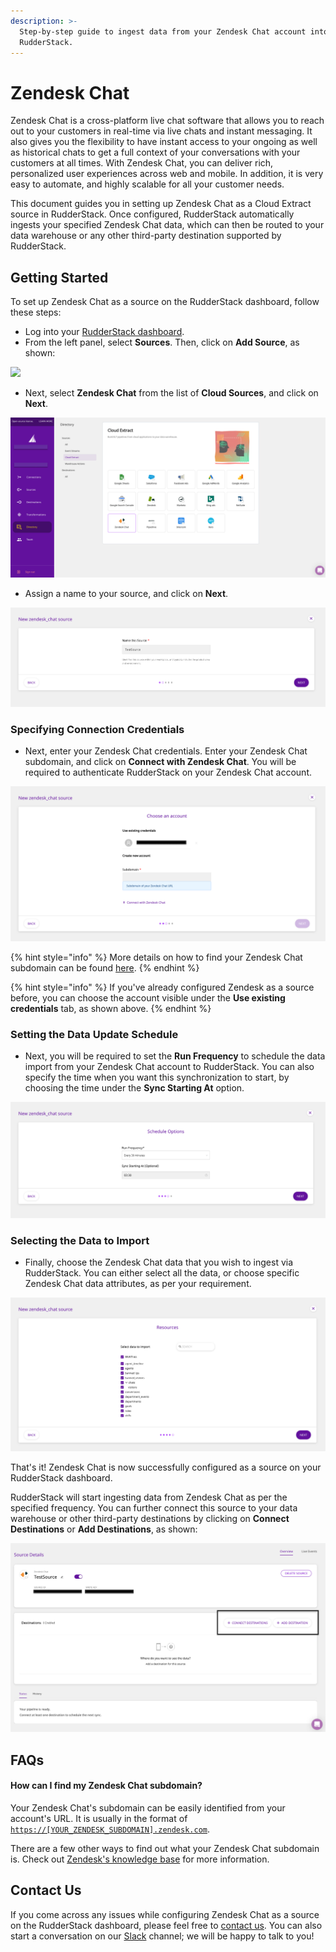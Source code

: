 ```yaml
---
description: >-
  Step-by-step guide to ingest data from your Zendesk Chat account into
  RudderStack.
---
```


# Zendesk Chat

Zendesk Chat is a cross-platform live chat software that allows you to reach out to your customers  in real-time via live chats and instant messaging. It also gives you the flexibility to have instant access to your ongoing as well as historical chats to get a full context of your conversations with your customers at all times. With Zendesk Chat, you can deliver rich, personalized user experiences across web and mobile. In addition, it is very easy to automate, and highly scalable for all your customer needs.

This document guides you in setting up Zendesk Chat as a Cloud Extract source in RudderStack. Once configured, RudderStack automatically ingests your specified Zendesk Chat data, which can then be routed to your data warehouse or any other third-party destination supported by RudderStack.

## Getting Started

To set up Zendesk Chat as a source on the RudderStack dashboard, follow these steps:

* Log into your [RudderStack dashboard](https://app.rudderlabs.com/signup?type=freetrial).
* From the left panel, select **Sources**. Then, click on **Add Source**, as shown:

![](../.gitbook/assets/1%20%284%29%20%283%29%20%283%29%20%283%29%20%283%29%20%283%29%20%283%29%20%283%29%20%283%29%20%283%29%20%283%29%20%283%29%20%283%29%20%283%29%20%283%29%20%283%29%20%282%29%20%281%29.png)

* Next, select **Zendesk Chat** from the list of **Cloud Sources**, and click on **Next**.

![](../.gitbook/assets/2%20%2813%29.png)

* Assign a name to your source, and click on **Next**.

![](../.gitbook/assets/3%20%289%29.png)

### Specifying Connection Credentials

* Next, enter your Zendesk Chat credentials. Enter your Zendesk Chat subdomain, and click on **Connect with Zendesk Chat**. You will be required to authenticate RudderStack on your Zendesk Chat account.

![](../.gitbook/assets/4%20%2811%29.png)

{% hint style="info" %}
More details on how to find your Zendesk Chat subdomain can be found [here](https://support.zendesk.com/hc/en-us/articles/221682747-Where-can-I-find-my-Zendesk-subdomain-).
{% endhint %}

{% hint style="info" %}
If you've already configured Zendesk as a source before, you can choose the account visible under the **Use existing credentials** tab, as shown above.
{% endhint %}

### Setting the Data Update Schedule

* Next, you will be required to set the **Run Frequency** to schedule the data import from your Zendesk Chat account to RudderStack. You can also specify the time when you want this synchronization to start, by choosing the time under the **Sync Starting At** option.

![](../.gitbook/assets/5%20%2812%29.png)

### Selecting the Data to Import

* Finally, choose the Zendesk Chat data that you wish to ingest via RudderStack. You can either select all the data, or choose specific Zendesk Chat data attributes, as per your requirement.

![](../.gitbook/assets/6%20%2811%29.png)

That's it! Zendesk Chat is now successfully configured as a source on your RudderStack dashboard. 

RudderStack will start ingesting data from Zendesk Chat as per the specified frequency. You can further connect this source to your data warehouse or other third-party destinations by clicking on **Connect Destinations** or **Add Destinations**, as shown: 

![](../.gitbook/assets/7%20%288%29.png)

## FAQs

#### How can I find my Zendesk Chat subdomain?

Your Zendesk Chat's subdomain can be easily identified from your account's URL. It is usually in the format of [`https://[YOUR_ZENDESK_SUBDOMAIN].zendesk.com`](https://[your_subdomain].zendesk.com).

There are a few other ways to find out what your Zendesk Chat subdomain is. Check out [Zendesk's knowledge base](https://support.zendesk.com/hc/en-us/articles/221682747-Where-can-I-find-my-Zendesk-subdomain-) for more information.

## Contact Us

If you come across any issues while configuring Zendesk Chat as a source on the RudderStack dashboard, please feel free to [contact us](mailto:%20docs@rudderstack.com). You can also start a conversation on our [Slack](https://resources.rudderstack.com/join-rudderstack-slack) channel; we will be happy to talk to you!

